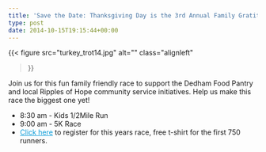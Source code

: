 ```yaml
---
title: 'Save the Date: Thanksgiving Day is the 3rd Annual Family Gratitude – 5K Turkey Trot'
type: post
date: 2014-10-15T19:15:44+00:00
---
```

{{< figure
  src="turkey_trot14.jpg"
  alt=""
  class="alignleft"
>}}

Join us for this fun family friendly race to support the Dedham Food Pantry and local Ripples of Hope community service initiatives.
Help us make this race the biggest one yet!

* 8:30 am - Kids 1/2Mile Run
* 9:00 am - 5K Race
* <a style="color: #089bd8;" title="Online Registration link" href="http://www.active.com/dedham-ma/running/distance-running-races/family-gratitude-5k-turkey-trot-2014?int=" target="_blank" rel="noopener">Click here</a> to register for this years race, free t-shirt for the first 750 runners.
